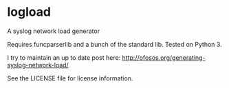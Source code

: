 # logload

A syslog network load generator

Requires funcparserlib and a bunch of the standard lib. Tested on Python 3.

I try to maintain an up to date post here: http://ofosos.org/generating-syslog-network-load/

See the LICENSE file for license information.
